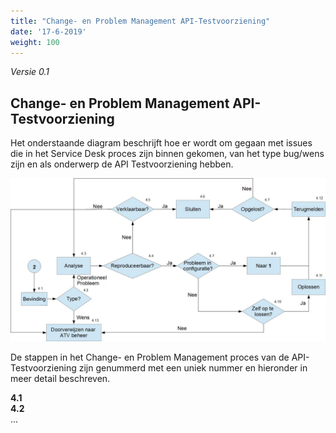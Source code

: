 ```yaml
---
title: "Change- en Problem Management API-Testvoorziening"
date: '17-6-2019'
weight: 100
---
```


*Versie 0.1*

## Change- en Problem Management API-Testvoorziening

Het onderstaande diagram beschrijft hoe er wordt om gegaan met issues die in het Service Desk proces zijn binnen gekomen, van het type bug/wens zijn en als onderwerp de API Testvoorziening hebben.

![Change- en Problem Management API-Beheer](https://github.com/VNG-Realisatie/api-beheer/blob/master/Processen/CR-PR-ATV.jpg)

De stappen in het Change- en Problem Management proces van de API-Testvoorziening zijn genummerd met een uniek nummer en hieronder in meer detail beschreven.

**4.1** <br/>
**4.2** <br/>
...
